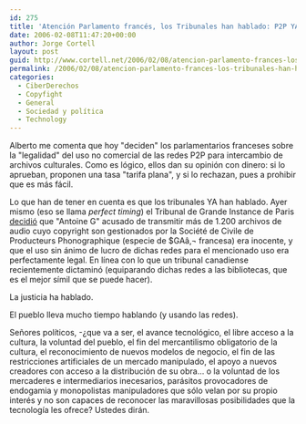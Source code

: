 ```yaml
---
id: 275
title: 'Atención Parlamento francés, los Tribunales han hablado: P2P YA ERA LEGAL'
date: 2006-02-08T11:47:20+00:00
author: Jorge Cortell
layout: post
guid: http://www.cortell.net/2006/02/08/atencion-parlamento-frances-los-tribunales-han-hablado-p2p-ya-es-legal/
permalink: /2006/02/08/atencion-parlamento-frances-los-tribunales-han-hablado-p2p-ya-es-legal/
categories:
  - CiberDerechos
  - Copyfight
  - General
  - Sociedad y polí­tica
  - Technology
---
```

Alberto me comenta que hoy "deciden" los parlamentarios franceses sobre la "legalidad" del uso no comercial de las redes P2P para intercambio de archivos culturales. Como es lógico, ellos dan su opinión con dinero: si lo aprueban, proponen una tasa "tarifa plana", y si lo rechazan, pues a prohibir que es más fácil.

Lo que han de tener en cuenta es que los tribunales YA han hablado. Ayer mismo (eso se llama _perfect timing_) el Tribunal de Grande Instance de Paris [decidió](http://arstechnica.com/news.ars/post/20060207-6135.html) que "Antoine G" acusado de transmitir más de 1.200 archivos de audio cuyo copyright son gestionados por la Société de Civile de Producteurs Phonographique (especie de $GAâ‚¬ francesa) era inocente, y que el uso sin ánimo de lucro de dichas redes para el mencionado uso era perfectamente legal. En lí­nea con lo que un tribunal canadiense recientemente dictaminó (equiparando dichas redes a las bibliotecas, que es el mejor sí­mil que se puede hacer).

La justicia ha hablado.
  
El pueblo lleva mucho tiempo hablando (y usando las redes).
  
Señores polí­ticos, -¿que va a ser, el avance tecnológico, el libre acceso a la cultura, la voluntad del pueblo, el fin del mercantilismo obligatorio de la cultura, el reconocimiento de nuevos modelos de negocio, el fin de las restricciones artificiales de un mercado manipulado, el apoyo a nuevos creadores con acceso a la distribución de su obra... o la voluntad de los mercaderes e intermediarios inecesarios, parásitos provocadores de endogamia y monopolistas manipuladores que sólo velan por su propio interés y no son capaces de reconocer las maravillosas posibilidades que la tecnologí­a les ofrece? Ustedes dirán.